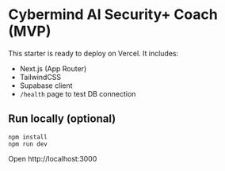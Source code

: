 # Cybermind AI Security+ Coach (MVP)

This starter is ready to deploy on Vercel. It includes:
- Next.js (App Router)
- TailwindCSS
- Supabase client
- `/health` page to test DB connection

## Run locally (optional)
```
npm install
npm run dev
```
Open http://localhost:3000
